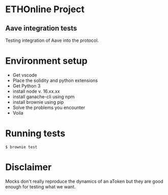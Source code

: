 # ETHOnline Project

## Aave integration tests

Testing integration of Aave into the protocol.

# Environment setup

- Get vscode
- Place the solidity and python extensions
- Get Python 3
- install node v. 16.xx.xx
- install ganache-cli using npm
- install brownie using pip
- Solve the problems you encounter
- Voila

# Running tests

`$ brownie test`

# Disclaimer

Mocks don't really reproduce the dynamics of an aToken but they are good enough for testing what we want.
